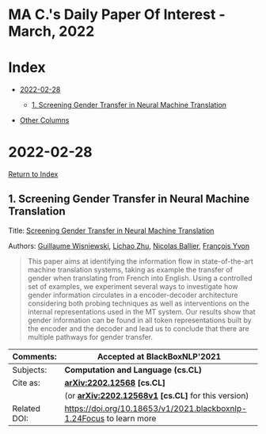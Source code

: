 # MA C.'s Daily Paper Of Interest - March, 2022

# Index

- [2022-02-28](#2022-02-28)
  - [1. Screening Gender Transfer in Neural Machine Translation](#2022-02-28-1)
  


- [Other Columns](https://github.com/EriCongMa/AI_Collections/blob/main/Daily_arXiv/AIKT-MAC-Daily-POI-index.md)



# 2022-02-28

[Return to Index](#Index)



<h2 id="2022-02-28-1">1. Screening Gender Transfer in Neural Machine Translation
</h2>

Title: [Screening Gender Transfer in Neural Machine Translation](https://arxiv.org/abs/2202.12568)

Authors: [Guillaume Wisniewski](https://arxiv.org/search/cs?searchtype=author&query=Wisniewski%2C+G), [Lichao Zhu](https://arxiv.org/search/cs?searchtype=author&query=Zhu%2C+L), [Nicolas Ballier](https://arxiv.org/search/cs?searchtype=author&query=Ballier%2C+N), [François Yvon](https://arxiv.org/search/cs?searchtype=author&query=Yvon%2C+F)

> This paper aims at identifying the information flow in state-of-the-art machine translation systems, taking as example the transfer of gender when translating from French into English. Using a controlled set of examples, we experiment several ways to investigate how gender information circulates in a encoder-decoder architecture considering both probing techniques as well as interventions on the internal representations used in the MT system. Our results show that gender information can be found in all token representations built by the encoder and the decoder and lead us to conclude that there are multiple pathways for gender transfer.

| Comments:    | Accepted at BlackBoxNLP'2021                                 |
| ------------ | ------------------------------------------------------------ |
| Subjects:    | **Computation and Language (cs.CL)**                         |
| Cite as:     | **[arXiv:2202.12568](https://arxiv.org/abs/2202.12568) [cs.CL]** |
|              | (or **[arXiv:2202.12568v1](https://arxiv.org/abs/2202.12568v1) [cs.CL]** for this version) |
| Related DOI: | https://doi.org/10.18653/v1/2021.blackboxnlp-1.24Focus to learn more |




